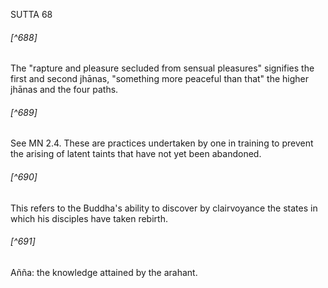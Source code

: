 SUTTA 68

###### [^688]
The "rapture and pleasure secluded from sensual pleasures" signifies the first and second jhānas, "something more peaceful than that" the higher jhānas and the four paths.

###### [^689]
See MN 2.4. These are practices undertaken by one in training to prevent the arising of latent taints that have not yet been abandoned.

###### [^690]
This refers to the Buddha's ability to discover by clairvoyance the states in which his disciples have taken rebirth.

###### [^691]
Añña: the knowledge attained by the arahant.

